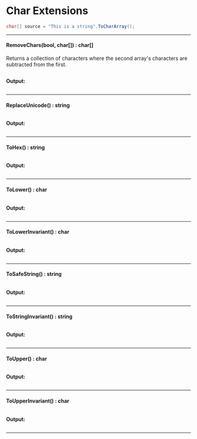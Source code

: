 ﻿# Char Extensions

```csharp
char[] source = "This is a string".ToCharArray();
```

---
#### RemoveChars(bool, char[]) : char[]
Returns a collection of characters where the second array's characters are subtracted from the first.
```csharp

```
**Output:**  
_` `_

--- 
#### ReplaceUnicode() : string

```csharp

```
**Output:**  
_` `_

---- 
#### ToHex() : string

```csharp

```
**Output:**  
_` `_

---- 
#### ToLower() : char

```csharp

```
**Output:**  
_` `_

---- 
#### ToLowerInvariant() : char

```csharp

```
**Output:**  
_` `_

---- 
#### ToSafeString() : string

```csharp

```
**Output:**  
_` `_

---- 
#### ToStringInvariant() : string

```csharp

```
**Output:**  
_` `_

---- 
#### ToUpper() : char

```csharp

```
**Output:**  
_` `_

---- 
#### ToUpperInvariant() : char

```csharp

```
**Output:**  
_` `_

---- 